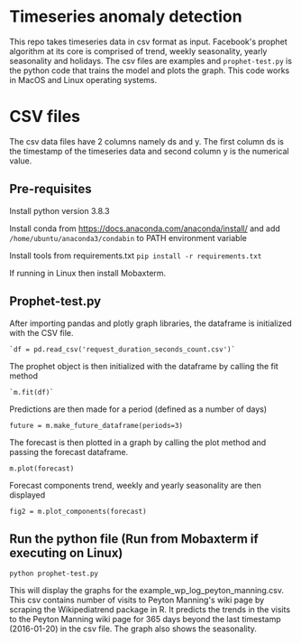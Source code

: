 # Timeseries anomaly detection

This repo takes timeseries data in csv format as input. Facebook's prophet algorithm at its core is comprised of trend, weekly seasonality, yearly seasonality and holidays. The csv files are examples and `prophet-test.py` is the python code that trains the model and plots the graph. This code works in MacOS and Linux operating systems. 


# CSV files

The csv data files have 2 columns namely ds and y. The first column ds is the timestamp of the timeseries data and second column y is the numerical value.

## Pre-requisites
Install python version 3.8.3


Install conda from https://docs.anaconda.com/anaconda/install/ and add `/home/ubuntu/anaconda3/condabin` to PATH environment variable


Install tools from requirements.txt
`pip install -r requirements.txt`

If running in Linux then install Mobaxterm.

## Prophet-test.py

After importing pandas and plotly graph libraries, the dataframe is initialized with the CSV file.

	`df = pd.read_csv('request_duration_seconds_count.csv')`

The prophet object is then initialized with the dataframe by calling the fit method

	`m.fit(df)`

Predictions are then made for a period (defined as a number of days)

`future = m.make_future_dataframe(periods=3)`

The forecast is then plotted in a graph by calling the plot method and passing the forecast dataframe.

`m.plot(forecast)`

Forecast components trend, weekly and yearly seasonality are then displayed 

`fig2 = m.plot_components(forecast)`


## Run the python file (Run from Mobaxterm if executing on Linux)

`python prophet-test.py`

This will display the graphs for the example_wp_log_peyton_manning.csv. This csv contains number of visits to Peyton Manning's wiki page by scraping the  Wikipediatrend package in R. It predicts the trends in the visits to the Peyton Manning wiki page for 365 days beyond the last timestamp (2016-01-20) in the csv file. The graph also shows the seasonality.

```